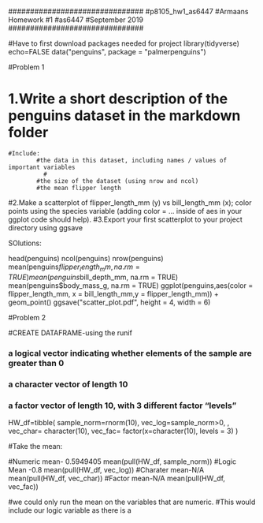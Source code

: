 ############################### 
#p8105_hw1_as6447
#Armaans Homework #1
#as6447 
#September 2019
###############################


#Have to first download packages needed for project
library(tidyverse)
echo=FALSE 
data("penguins", package = "palmerpenguins")


#Problem 1 

  # 1.Write a short description of the penguins dataset in the markdown folder
    #Include: 
            #the data in this dataset, including names / values of important variables
              #
            #the size of the dataset (using nrow and ncol)
            #the mean flipper length
  #2.Make a scatterplot of flipper_length_mm (y) vs bill_length_mm (x); 
  color points using the species variable (adding color = ... inside of 
  aes in your ggplot code should help). 
  #3.Export your first scatterplot to your project directory using ggsave
 
 
 SOlutions: 
 
  head(penguins) 
  ncol(penguins)
  nrow(penguins)
  mean(penguins$flipper_length_mm,na.rm = TRUE)
  mean(penguins$bill_depth_mm, na.rm = TRUE)
  mean(penguins$body_mass_g, na.rm = TRUE)
  ggplot(penguins,aes(color = flipper_length_mm, x = bill_length_mm,y = flipper_length_mm)) + geom_point()
 ggsave("scatter_plot.pdf", height = 4, width = 6)

  
#Problem 2

#CREATE DATAFRAME-using the runif 
### a logical vector indicating whether elements of the sample are greater than 0
### a character vector of length 10
### a factor vector of length 10, with 3 different factor “levels”



HW_df=tibble(
sample_norm=rnorm(10),
vec_log=sample_norm>0, ,
vec_char= character(10),
vec_fac= factor(x=character(10), levels = 3)
)

#Take the mean: 

#Numeric mean- 0.5949405
mean(pull(HW_df, sample_norm))
#Logic Mean -0.8
mean(pull(HW_df, vec_log))
#Charater mean-N/A
mean(pull(HW_df, vec_char))
#Factor mean-N/A
mean(pull(HW_df, vec_fac))

#we could only run the mean on the variables that are numeric. 
#This would include our logic variable as there is a  


